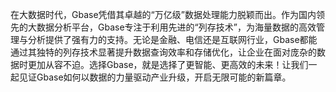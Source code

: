 在大数据时代，Gbase凭借其卓越的“万亿级”数据处理能力脱颖而出。作为国内领先的大数据分析平台，Gbase专注于利用先进的“列存技术”，为海量数据的高效管理与分析提供了强有力的支持。无论是金融、电信还是互联网行业，Gbase都能通过其独特的列存技术显著提升数据查询效率和存储优化，让企业在面对庞杂的数据时更加从容不迫。选择Gbase，就是选择了更智能、更高效的未来！让我们一起见证Gbase如何以数据的力量驱动产业升级，开启无限可能的新篇章。